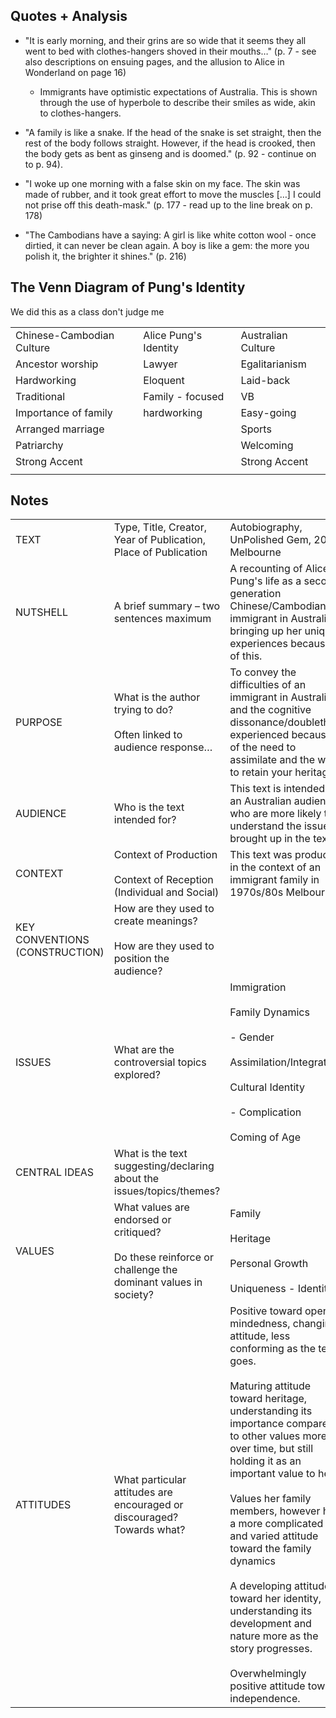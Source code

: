 ## Quotes + Analysis

- "It is early morning, and their grins are so wide that it seems they all went to bed with clothes-hangers shoved in their mouths…" (p. 7 - see also descriptions on ensuing pages, and the allusion to Alice in Wonderland on page 16)
	- Immigrants have optimistic expectations of Australia. This is shown through the use of hyperbole to describe their smiles as wide, akin to clothes-hangers.

- "A family is like a snake. If the head of the snake is set straight, then the rest of the body follows straight. However, if the head is crooked, then the body gets as bent as ginseng and is doomed." (p. 92 - continue on to p. 94).

- "I woke up one morning with a false skin on my face. The skin was made of rubber, and it took great effort to move the muscles […] I could not prise off this death-mask." (p. 177 - read up to the line break on p. 178)

- "The Cambodians have a saying: A girl is like white cotton wool - once dirtied, it can never be clean again. A boy is like a gem: the more you polish it, the brighter it shines." (p. 216)

## The Venn Diagram of Pung's Identity

We did this as a class don't judge me

|   |   |   |
|---|---|---|
|Chinese-Cambodian Culture|Alice Pung's Identity|Australian Culture|
|Ancestor worship|Lawyer|Egalitarianism|
|Hardworking|Eloquent|Laid-back|
|Traditional|Family - focused|VB|
|Importance of family|hardworking|Easy-going|
|Arranged marriage||Sports|
|Patriarchy||Welcoming|
|Strong Accent||Strong Accent|
||||

## Notes

|   |   |   |
|---|---|---|
|TEXT|Type, Title, Creator, Year of Publication, Place of Publication|Autobiography, UnPolished Gem, 2006, Melbourne|
|NUTSHELL|A brief summary – two sentences maximum|A recounting of Alice Pung's life as a second generation Chinese/Cambodian immigrant in Australia, bringing up her unique experiences because of this.|
|PURPOSE|What is the author trying to do?<br><br>Often linked to audience response…|To convey the difficulties of an immigrant in Australia, and the cognitive dissonance/doublethink experienced because of the need to assimilate and the want to retain your heritage.|
|AUDIENCE|Who is the text intended for?|This text is intended for an Australian audience, who are more likely to understand the issues brought up in the text.|
|CONTEXT|Context of Production<br><br>Context of Reception (Individual and Social)|This text was produced in the context of an immigrant family in 1970s/80s Melbourne.|
|KEY CONVENTIONS (CONSTRUCTION)|How are they used to create meanings?<br><br>How are they used to position the audience?||
|ISSUES|What are the controversial topics explored?|Immigration<br><br>Family Dynamics<br><br>- Gender<br><br>Assimilation/Integration<br><br>Cultural Identity<br><br>- Complication<br><br>Coming of Age|
|CENTRAL IDEAS|What is the text suggesting/declaring about the issues/topics/themes?||
|VALUES|What values are endorsed or critiqued?<br><br>Do these reinforce or challenge the dominant values in society?|Family<br><br>Heritage<br><br>Personal Growth<br><br>Uniqueness - Identity|
|ATTITUDES|What particular attitudes are encouraged or discouraged? Towards what?|Positive toward open-mindedness, changing attitude, less conforming as the text goes.<br><br>Maturing attitude toward heritage, understanding its importance compared to other values more over time, but still holding it as an important value to her<br><br>Values her family members, however has a more complicated and varied attitude toward the family dynamics<br><br>A developing attitude toward her identity, understanding its development and nature more as the story progresses.<br><br>Overwhelmingly positive attitude toward independence.|